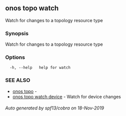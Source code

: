 ## onos topo watch

Watch for changes to a topology resource type

### Synopsis

Watch for changes to a topology resource type

### Options

```
  -h, --help   help for watch
```

### SEE ALSO

* [onos topo](onos_topo.md)	 - 
* [onos topo watch device](onos_topo_watch_device.md)	 - Watch for device changes

###### Auto generated by spf13/cobra on 18-Nov-2019
